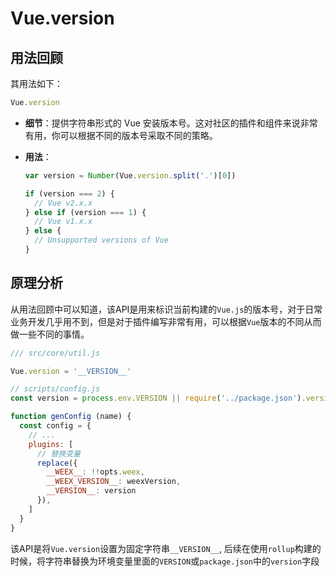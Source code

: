 # Vue.version

## 用法回顾

其用法如下：

```javascript
Vue.version
```

- **细节**：提供字符串形式的 Vue 安装版本号。这对社区的插件和组件来说非常有用，你可以根据不同的版本号采取不同的策略。

- **用法**：

  ```javascript
  var version = Number(Vue.version.split('.')[0])

  if (version === 2) {
    // Vue v2.x.x
  } else if (version === 1) {
    // Vue v1.x.x
  } else {
    // Unsupported versions of Vue
  }
  ```

## 原理分析

从用法回顾中可以知道，该API是用来标识当前构建的`Vue.js`的版本号，对于日常业务开发几乎用不到，但是对于插件编写非常有用，可以根据`Vue`版本的不同从而做一些不同的事情。

```js
/// src/core/util.js

Vue.version = '__VERSION__'
```

```js
// scripts/config.js
const version = process.env.VERSION || require('../package.json').version

function genConfig (name) {
  const config = {
    // ...
    plugins: [
      // 替换变量
      replace({
        __WEEX__: !!opts.weex,
        __WEEX_VERSION__: weexVersion,
        __VERSION__: version
      }),
    ]
  }
}
```

该API是将`Vue.version`设置为固定字符串`__VERSION__`, 后续在使用`rollup`构建的时候，将字符串替换为环境变量里面的`VERSION`或`package.json`中的`version`字段
